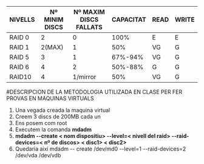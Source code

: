 | NIVELLS | Nº MINIM DISCS | Nº MAXIM DISCS FALLATS | CAPACITAT | READ | WRITE |
| ------- | -------------- | ---------------------- | --------- | ---- | ----- | 
| RAID 0  |       2        |         0              |    100%   |  E   |   E   |
| RAID 1  |       2(MAX)   |         1              |     50%   |  VG  |   G   |
| RAID 5  |       3        |         1              | 67%-94%   |  VG  |   G   |
| RAID 6  |       4        |         2              | 50%-88%   |  G   |   G   |
| RAID10  |       4        |         1/mirror       |     50%   |  VG  |   G   |


#DESCRIPCION DE LA METODOLOGIA UTILIZADA EN CLASE PER FER PROVAS EN MAQUINAS VIRTUALS


1. 	Una vegada creada la maquina virtual 
2.	Creem 3 discs de 200MB cada un
3.	Ens posem com root
4.	Executem la comanda **mdadm**
5. 	**mdadm --create < nom dispositiu> --level=< nivell del raid> --raid-devices=< nº de discos> < disc1> < disc2>**
6.	Quedaria així mdadm -- create /dev/md0 --level=1 --raid-devices=2 /dev/vda /dev/vdb
